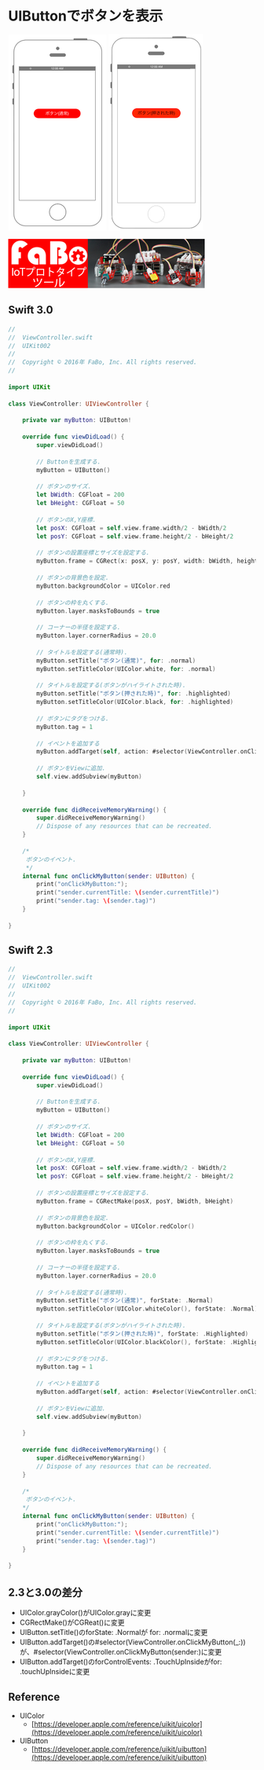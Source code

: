 # UIButtonでボタンを表示

![Preview uikit002](./img/uikit002.png) ![Preview uikit002_1](./img/uikit002_1.png)

[![Banner](../img/fabo_banner.png)](http://www.fabo.io)

## Swift 3.0

```swift
//
//  ViewController.swift
//  UIKit002
//
//  Copyright © 2016年 FaBo, Inc. All rights reserved.
//

import UIKit

class ViewController: UIViewController {
    
    private var myButton: UIButton!
    
    override func viewDidLoad() {
        super.viewDidLoad()
        
        // Buttonを生成する.
        myButton = UIButton()
        
        // ボタンのサイズ.
        let bWidth: CGFloat = 200
        let bHeight: CGFloat = 50
        
        // ボタンのX,Y座標.
        let posX: CGFloat = self.view.frame.width/2 - bWidth/2
        let posY: CGFloat = self.view.frame.height/2 - bHeight/2
        
        // ボタンの設置座標とサイズを設定する.
        myButton.frame = CGRect(x: posX, y: posY, width: bWidth, height: bHeight)
        
        // ボタンの背景色を設定.
        myButton.backgroundColor = UIColor.red
        
        // ボタンの枠を丸くする.
        myButton.layer.masksToBounds = true
        
        // コーナーの半径を設定する.
        myButton.layer.cornerRadius = 20.0
        
        // タイトルを設定する(通常時).
        myButton.setTitle("ボタン(通常)", for: .normal)
        myButton.setTitleColor(UIColor.white, for: .normal)
        
        // タイトルを設定する(ボタンがハイライトされた時).
        myButton.setTitle("ボタン(押された時)", for: .highlighted)
        myButton.setTitleColor(UIColor.black, for: .highlighted)
        
        // ボタンにタグをつける.
        myButton.tag = 1
        
        // イベントを追加する
        myButton.addTarget(self, action: #selector(ViewController.onClickMyButton(sender:)), for: .touchUpInside)
        
        // ボタンをViewに追加.
        self.view.addSubview(myButton)
        
    }
    
    override func didReceiveMemoryWarning() {
        super.didReceiveMemoryWarning()
        // Dispose of any resources that can be recreated.
    }
    
    /*
     ボタンのイベント.
     */
    internal func onClickMyButton(sender: UIButton) {
        print("onClickMyButton:");
        print("sender.currentTitle: \(sender.currentTitle)")
        print("sender.tag: \(sender.tag)")
    }
    
}


```

## Swift 2.3

```swift
//
//  ViewController.swift
//  UIKit002
//
//  Copyright © 2016年 FaBo, Inc. All rights reserved.
//

import UIKit

class ViewController: UIViewController {

    private var myButton: UIButton!
    
    override func viewDidLoad() {
        super.viewDidLoad()
        
        // Buttonを生成する.
        myButton = UIButton()
        
        // ボタンのサイズ.
        let bWidth: CGFloat = 200
        let bHeight: CGFloat = 50
        
        // ボタンのX,Y座標.
        let posX: CGFloat = self.view.frame.width/2 - bWidth/2
        let posY: CGFloat = self.view.frame.height/2 - bHeight/2
        
        // ボタンの設置座標とサイズを設定する.
        myButton.frame = CGRectMake(posX, posY, bWidth, bHeight)
        
        // ボタンの背景色を設定.
        myButton.backgroundColor = UIColor.redColor()
        
        // ボタンの枠を丸くする.
        myButton.layer.masksToBounds = true
        
        // コーナーの半径を設定する.
        myButton.layer.cornerRadius = 20.0
        
        // タイトルを設定する(通常時).
        myButton.setTitle("ボタン(通常)", forState: .Normal)
        myButton.setTitleColor(UIColor.whiteColor(), forState: .Normal)
        
        // タイトルを設定する(ボタンがハイライトされた時).
        myButton.setTitle("ボタン(押された時)", forState: .Highlighted)
        myButton.setTitleColor(UIColor.blackColor(), forState: .Highlighted)
        
        // ボタンにタグをつける.
        myButton.tag = 1
        
        // イベントを追加する
        myButton.addTarget(self, action: #selector(ViewController.onClickMyButton(_:)), forControlEvents: .TouchUpInside)
        
        // ボタンをViewに追加.
        self.view.addSubview(myButton)
        
    }

    override func didReceiveMemoryWarning() {
        super.didReceiveMemoryWarning()
        // Dispose of any resources that can be recreated.
    }
    
    /*
     ボタンのイベント.
    */
    internal func onClickMyButton(sender: UIButton) {
        print("onClickMyButton:");
        print("sender.currentTitle: \(sender.currentTitle)")
        print("sender.tag: \(sender.tag)")
    }

}
```

## 2.3と3.0の差分

* UIColor.grayColor()がUIColor.grayに変更
* CGRectMake()がCGReat()に変更
* UIButton.setTitle()のforState: .Normalが for: .normalに変更
* UIButton.addTarget()の#selector(ViewController.onClickMyButton(_:))が、#selector(ViewController.onClickMyButton(sender:)に変更
* UIButton.addTarget()のforControlEvents: .TouchUpInsideがfor: .touchUpInsideに変更

## Reference

* UIColor
	* [https://developer.apple.com/reference/uikit/uicolor](https://developer.apple.com/reference/uikit/uicolor)
* UIButton
	* [https://developer.apple.com/reference/uikit/uibutton](https://developer.apple.com/reference/uikit/uibutton)

